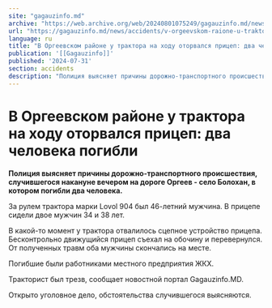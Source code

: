 ```yaml
---
site: "gagauzinfo.md"
archive: "https://web.archive.org/web/20240801075249/gagauzinfo.md/news/accidents/v-orgeevskom-raione-u-traktora-na-hodu-otorvalsya-pritsep-dva-cheloveka-pogibli"
url: "https://gagauzinfo.md/news/accidents/v-orgeevskom-raione-u-traktora-na-hodu-otorvalsya-pritsep-dva-cheloveka-pogibli"
language: ru
title: "В Оргеевском районе у трактора на ходу оторвался прицеп: два человека погибли"
publication: '[[Gagauzinfo]]'
published: '2024-07-31'
section: accidents
description: "Полиция выясняет причины дорожно-транспортного происшествия, случившегося накануне вечером на дороге Оргеев - село Болохан, в котором погибли два человека."
---
```


# В Оргеевском районе у трактора на ходу оторвался прицеп: два человека погибли

**Полиция выясняет причины дорожно-транспортного происшествия, случившегося накануне вечером на дороге Оргеев - село Болохан, в котором погибли два человека.**

За рулем трактора марки Lovol 904 был 46-летний мужчина. В прицепе сидели двое мужчин 34 и 38 лет.

В какой-то момент у трактора отвалилось сцепное устройство прицепа. Бесконтрольно движущийся прицеп съехал на обочину и перевернулся. От полученных травм оба мужчины скончались на месте.

Погибшие были работниками местного предприятия ЖКХ.

Тракторист был трезв, сообщает новостной портал Gagauzinfo.MD.

Открыто уголовное дело, обстоятельства случившегося выясняются.